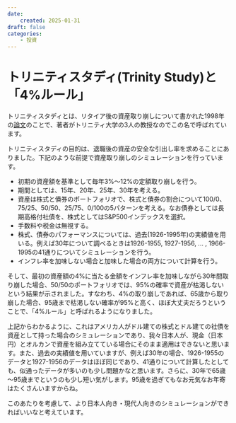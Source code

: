 ```yaml
---
date:
    created: 2025-01-31
draft: false
categories:
    - 投資
---
```


# トリニティスタディ(Trinity Study)と「4%ルール」
トリニティスタディとは、リタイア後の資産取り崩しについて書かれた1998年の[論文](https://www.aaii.com/files/pdf/6794_retirement-savings-choosing-a-withdrawal-rate-that-is-sustainable.pdf)のことで、著者がトリニティ大学の3人の教授なのでこの名で呼ばれています。
<!-- more -->
トリニティスタディの目的は、退職後の資産の安全な引出し率を求めることにありました。下記のような前提で資産取り崩しのシミュレーションを行っています。

* 初期の資産額を基準として毎年3%～12%の定額取り崩しを行う。
* 期間としては、15年、20年、25年、30年を考える。
* 資産は株式と債券のポートフォリオで、株式と債券の割合について100/0、75/25、50/50、25/75、0/100の5パターンを考える。なお債券としては長期高格付社債を、株式としてはS&P500インデックスを選択。
* 手数料や税金は無視する。
* 株式、債券のパフォーマンスについては、過去(1926-1995年)の実績値を用いる。例えば30年について調べるときは1926-1955, 1927-1956, ... , 1966-1995の41通りについてシミュレーションを行う。
* インフレ率を加味しない場合と加味した場合の両方について計算を行う。

そして、最初の資産額の4%に当たる金額をインフレ率を加味しながら30年間取り崩した場合、50/50のポートフォリオでは、95%の確率で資産が枯渇しないという結果が示されました。すなわち、4%の取り崩しであれば、65歳から取り崩した場合、95歳まで枯渇しない確率が95%と高く、ほぼ大丈夫だろうということで、「4%ルール」と呼ばれるようになりました。

上記からわかるように、これはアメリカ人がドル建ての株式とドル建ての社債を資産として持った場合のシミュレーションであり、我々日本人が、現金（日本円）とオルカンで資産を組み立てている場合にそのまま適用はできないと思います。また、過去の実績値を用いていますが、例えば30年の場合、1926-1955のデータと1927-1956のデータはほぼ同じであり、41通りについて計算したとしても、似通ったデータが多いのも少し問題かなと思います。さらに、30年で65歳～95歳までというのも少し短い気がします。95歳を過ぎてもなお元気なお年寄はたくさんいますからね。

このあたりを考慮して、より日本人向き・現代人向きのシミュレーションができればいいなと考えています。

